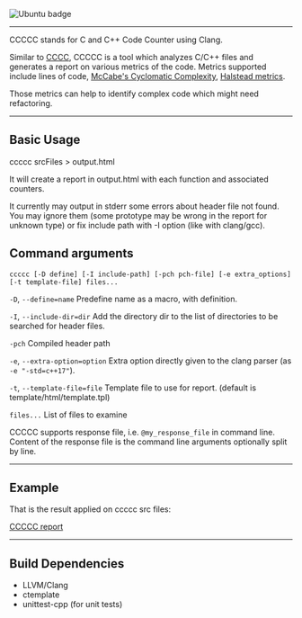 ![Ubuntu badge](https://github.com/Jarod42/CCCCC/workflows/Ubuntu/badge.svg)

----------

CCCCC stands for C and C++ Code Counter using Clang.

Similar to [CCCC](http://sourceforge.net/projects/cccc/),
CCCCC is a tool which analyzes C/C++ files and generates a report on various metrics of the code.
Metrics supported include lines of code, [McCabe's Cyclomatic Complexity](http://en.wikipedia.org/wiki/Cyclomatic_complexity), [Halstead metrics](http://en.wikipedia.org/wiki/Halstead_complexity_measures).

Those metrics can help to identify complex code which might need refactoring.

----------

Basic Usage
----

ccccc srcFiles > output.html

It will create a report in output.html with each function and associated counters.

It currently may output in stderr some errors about header file not found.
You may ignore them (some prototype may be wrong in the report for unknown type)
or fix include path with -I option (like with clang/gcc).

Command arguments
----

`ccccc [-D define] [-I include-path] [-pch pch-file] [-e extra_options] [-t template-file] files...`


`-D`, `--define=name`          Predefine name as a macro, with definition.

`-I`, `--include-dir=dir`      Add the directory dir to the list of directories to be searched for header files.

`-pch`                         Compiled header path

`-e`, `--extra-option=option`  Extra option directly given to the clang parser (as `-e "-std=c++17"`).

`-t`, `--template-file=file`   Template file to use for report. (default is template/html/template.tpl)

`files...`                     List of files to examine


CCCCC supports response file, i.e. `@my_response_file` in command line. Content of the response file is the command line arguments optionally split by line.

----------

Example
----

That is the result applied on ccccc src files:

[CCCCC report](https://jarod42.github.io/ccccc/)

----------

Build Dependencies
----

- LLVM/Clang
- ctemplate
- unittest-cpp (for unit tests)

